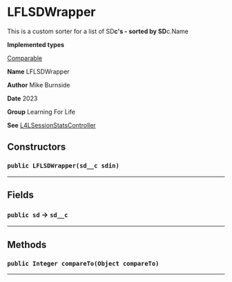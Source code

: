 # LFLSDWrapper

This is a custom sorter for a list of SD**c's - sorted by SD**c.Name

**Implemented types**

[Comparable](Comparable)

**Name** LFLSDWrapper

**Author** Mike Burnside

**Date** 2023

**Group** Learning For Life

**See** [L4LSessionStatsController](/Learning-For-Life/L4LSessionStatsController.md)

## Constructors

### `public LFLSDWrapper(sd__c sdin)`

---

## Fields

### `public sd` → `sd__c`

---

## Methods

### `public Integer compareTo(Object compareTo)`

---
